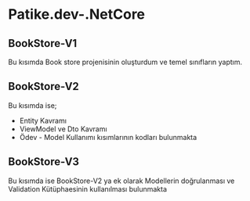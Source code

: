 # Patike.dev-.NetCore
## BookStore-V1
Bu kısımda Book store projenisinin oluşturdum ve temel sınıfların yaptım.

## BookStore-V2
Bu kısımda ise;
  * Entity Kavramı
  * ViewModel ve Dto Kavramı
  * Ödev - Model Kullanımı
 kısımlarının kodları bulunmakta
 
 ## BookStore-V3
 Bu kısımda ise BookStore-V2 ya ek olarak Modellerin doğrulanması ve Validation Kütüphaesinin kullanılması bulunmakta

